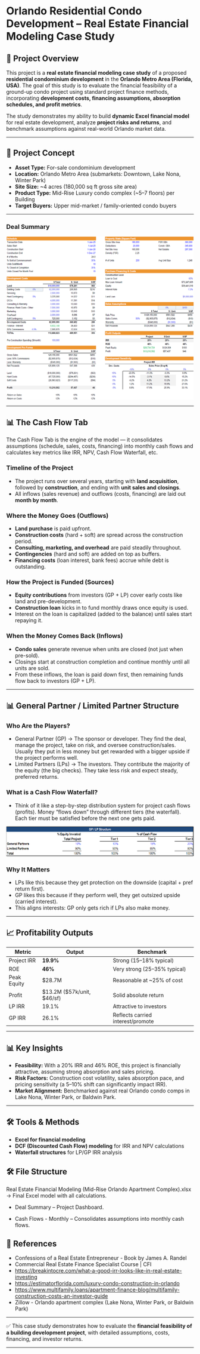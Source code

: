 # Orlando Residential Condo Development – Real Estate Financial Modeling Case Study

## 📌 Project Overview

This project is a **real estate financial modeling case study** of a proposed **residential condominium development** in the **Orlando Metro Area (Florida, USA)**. The goal of this study is to evaluate the financial feasibility of a ground-up condo project using standard project finance methods, incorporating **development costs, financing assumptions, absorption schedules, and profit metrics**.

The study demonstrates my ability to build **dynamic Excel financial model** for real estate development, analyze **project risks and returns**, and benchmark assumptions against real-world Orlando market data.

---

## 🏢 Project Concept

* **Asset Type:** For-sale condominium development
* **Location:** Orlando Metro Area (submarkets: Downtown, Lake Nona, Winter Park)
* **Site Size:** \~4 acres (180,000 sq ft gross site area)
* **Product Type:** Mid-Rise Luxury condo complex (~5–7 floors) per Building
* **Target Buyers:** Upper mid-market / family-oriented condo buyers

---

### Deal Summary
![Real Estate Financial Modeling](image/first.png "Real Estate Financial Modeling")

---

## 📊 The Cash Flow Tab

The Cash Flow Tab is the engine of the model — it consolidates assumptions (schedule, sales, costs, financing) into monthly cash flows and calculates key metrics like IRR, NPV, Cash Flow Waterfall, etc.

### Timeline of the Project

* The project runs over several years, starting with **land acquisition**, followed by **construction**, and ending with **unit sales and closings**.
* All inflows (sales revenue) and outflows (costs, financing) are laid out **month by month**.

### Where the Money Goes (Outflows)

* **Land purchase** is paid upfront.
* **Construction costs** (hard + soft) are spread across the construction period.
* **Consulting, marketing, and overhead** are paid steadily throughout.
* **Contingencies** (hard and soft) are added on top as buffers.
* **Financing costs** (loan interest, bank fees) accrue while debt is outstanding.

### How the Project is Funded (Sources)

* **Equity contributions** from investors (GP + LP) cover early costs like land and pre-development.
* **Construction loan** kicks in to fund monthly draws once equity is used.
* Interest on the loan is capitalized (added to the balance) until sales start repaying it.

### When the Money Comes Back (Inflows)

* **Condo sales** generate revenue when units are closed (not just when pre-sold).
* Closings start at construction completion and continue monthly until all units are sold.
* From these inflows, the loan is paid down first, then remaining funds flow back to investors (GP + LP).

---

## 📊 General Partner / Limited Partner Structure

### Who Are the Players?

* General Partner (GP) → The sponsor or developer. They find the deal, manage the project, take on risk, and oversee construction/sales. Usually they put in less money but get rewarded with a bigger upside if the project performs well.
* Limited Partners (LPs) → The investors. They contribute the majority of the equity (the big checks). They take less risk and expect steady, preferred returns.

### What is a Cash Flow Waterfall?

* Think of it like a step-by-step distribution system for project cash flows (profits). Money “flows down” through different tiers (the waterfall). Each tier must be satisfied before the next one gets paid.

![Real Estate Financial Modeling](image/second.png "Real Estate Financial Modeling")

### Why It Matters

* LPs like this because they get protection on the downside (capital + pref return first).
* GP likes this because if they perform well, they get outsized upside (carried interest).
* This aligns interests: GP only gets rich if LPs also make money.

---

## 📈 Profitability Outputs

| Metric      | Output                        | Benchmark                         |
| ----------- | ----------------------------- | --------------------------------- |
| Project IRR | **19.9%**                     | Strong (15–18% typical)           |
| ROE         | **46%**                       | Very strong (25–35% typical)      |
| Peak Equity | \$28.7M                       | Reasonable at \~25% of cost       |
| Profit      | \$13.2M (\$57k/unit, \$46/sf) | Solid absolute return             |
| LP IRR      | 19.1%                         | Attractive to investors           |
| GP IRR      | 26.1%                         | Reflects carried interest/promote |

---

## 📊 Key Insights

* **Feasibility:** With a 20% IRR and 46% ROE, this project is financially attractive, assuming strong absorption and sales pricing.
* **Risk Factors:** Construction cost volatility, sales absorption pace, and pricing sensitivity (a 5–10% shift can significantly impact IRR).
* **Market Alignment:** Benchmarked against real Orlando condo comps in Lake Nona, Winter Park, or Baldwin Park.

---

## 🛠️ Tools & Methods

* **Excel for financial modeling**
* **DCF (Discounted Cash Flow) modeling** for IRR and NPV calculations
* **Waterfall structures** for LP/GP IRR analysis

## 🛠️ File Structure

Real Estate Financial Modeling (Mid-Rise Orlando Apartment Complex).xlsx → Final Excel model with all calculations.

- Deal Summary – Project Dashboard.

- Cash Flows - Monthly – Consolidates assumptions into monthly cash flows.

## 📎 References

* Confessions of a Real Estate Entrepreneur - Book by James A. Randel
* Commercial Real Estate Finance Specialist Course | CFI
* https://breakintocre.com/what-a-good-irr-looks-like-in-real-estate-investing
* https://estimatorflorida.com/luxury-condo-construction-in-orlando
* https://www.multifamily.loans/apartment-finance-blog/multifamily-construction-costs-an-investor-guide
* Zillow - Orlando apartment complex (Lake Nona, Winter Park, or Baldwin Park)

---

✅ This case study demonstrates how to evaluate the **financial feasibility of a building development project**, with detailed assumptions, costs, financing, and investor returns.

---
